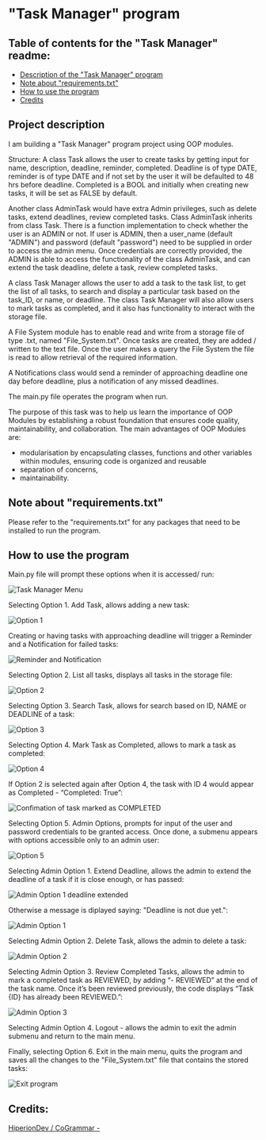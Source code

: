 # "Task Manager" program

## Table of contents for the "Task Manager" readme:
  - [Description of the "Task Manager" program](#Project-description)
  - [Note about "requirements.txt"](#Note-about-"requirements.txt")
  - [How to use the program](#How-to-use-the-program)
  - [Credits](#Credits)

## Project description

I am building a "Task Manager" program project using OOP modules.

Structure:
A class Task allows the user to create tasks by getting input for name, description, deadline, reminder, completed.
Deadline is of type DATE, reminder is of type DATE and if not set by the user it will be defaulted to 48 hrs before deadline.
Completed is a BOOL and initially when creating new tasks, it will be set as FALSE by default.

Another class AdminTask would have extra Admin privileges, such as delete tasks, extend deadlines, review completed tasks.
Class AdminTask inherits from class Task.
There is a function implementation to check whether the user is an ADMIN or not.
If user is ADMIN, then a user_name (default "ADMIN") and password (default "password") need to be supplied in order to access the admin menu.
Once credentials are correctly provided, the ADMIN is able to access the functionality of the class AdminTask, and can extend the task deadline, delete a task, review completed tasks.

A class Task Manager allows the user to add a task to the task list, to get the list of all tasks, to search and display a particular task based on the task_ID, or name, or deadline.
The class Task Manager will also allow users to mark tasks as completed, and it also has functionality to interact with the storage file. 

A File System module has to enable read and write from a storage file of type .txt, named "File_System.txt". 
Once tasks are created, they are added / written to the text file.
Once the user makes a query the File System the file is read to allow retrieval of the required information.

A Notifications class would send a reminder of approaching deadline one day before deadline, plus a notification of any missed deadlines. 

The main.py file operates the program when run.

The purpose of this task was to help us learn the importance of OOP Modules by establishing a robust foundation that ensures code quality, maintainability, and collaboration.
The main advantages of OOP Modules are:
  - modularisation by encapsulating classes, functions and other variables within modules, ensuring code is organized and reusable
  - separation of concerns,
  - maintainability.

## Note about "requirements.txt"
Please refer to the "requirements.txt" for any packages that need to be installed to run the program.

## How to use the program

Main.py file will prompt these options when it is accessed/ run:

![Task Manager Menu](https://github.com/DANIEL-BOERESCU/codingTasks/assets/164760774/22ef4c81-ade5-44f5-8537-880b94442444)

Selecting Option 1. Add Task, allows adding a new task:

![Option 1](https://github.com/DANIEL-BOERESCU/codingTasks/assets/164760774/85f97916-3dfe-48cb-986f-e8165583abf5)

Creating or having tasks with approaching deadline will trigger a Reminder and a Notification for failed tasks:

![Reminder and Notification](https://github.com/DANIEL-BOERESCU/codingTasks/assets/164760774/a4b6c187-d7d1-443b-890c-99cba4adee35)

Selecting Option 2. List all tasks, displays all tasks in the storage file:

![Option 2](https://github.com/DANIEL-BOERESCU/codingTasks/assets/164760774/2d058d23-20ae-4c87-b00f-1744ff03b9a3)

Selecting Option 3. Search Task, allows for search based on ID, NAME or DEADLINE of a task:

![Option 3](https://github.com/DANIEL-BOERESCU/codingTasks/assets/164760774/e039460e-58f7-4839-9825-4a3ddf964d51)

Selecting Option 4. Mark Task as Completed, allows to mark a task as completed:

![Option 4](https://github.com/DANIEL-BOERESCU/codingTasks/assets/164760774/6f2888ac-c7ed-44f0-8a09-8a8cd70e7869)

If Option 2 is selected again after Option 4, the task with ID 4 would appear as Completed - “Completed: True”:

![Confimation of task marked as COMPLETED](https://github.com/DANIEL-BOERESCU/codingTasks/assets/164760774/43ff4777-3ca3-45ba-a98e-3e4357b5e2a1)

Selecting Option 5. Admin Options, prompts for input of the user and password credentials to be granted access. Once done, a submenu appears with options accessible only to an admin user:

![Option 5](https://github.com/DANIEL-BOERESCU/codingTasks/assets/164760774/c5e93960-8827-4bb9-9ea8-256613a258c5)

Selecting Admin Option 1. Extend Deadline, allows the admin to extend the deadline of a task if it is close enough, or has passed:

![Admin Option 1 deadline extended](https://github.com/DANIEL-BOERESCU/codingTasks/assets/164760774/9093b35e-543b-4d4c-9ddb-bb4e078045df)

Otherwise a message is diplayed saying: "Deadline is not due yet.":

![Admin Option 1](https://github.com/DANIEL-BOERESCU/codingTasks/assets/164760774/25d9025f-3104-402b-85bc-91d756508784)
    
Selecting Admin Option 2. Delete Task, allows the admin to delete a task:

![Admin Option 2](https://github.com/DANIEL-BOERESCU/codingTasks/assets/164760774/e95454d1-8847-42d8-aa28-53d5cecb46af)

Selecting Admin Option 3. Review Completed Tasks, allows the admin to mark a completed task as REVIEWED, by adding “- REVIEWED” at the end of the task name. 
Once it’s been reviewed previously, the code displays “Task {ID} has already been REVIEWED.”:

![Admin Option 3](https://github.com/DANIEL-BOERESCU/codingTasks/assets/164760774/9d8cf868-77d4-40be-bf1d-bf94a3378eb3)

Selecting Admin Option 4. Logout - allows the admin to exit the admin submenu and return to the main menu.

Finally, selecting Option 6. Exit in the main menu, quits the program and saves all the changes to the "File_System.txt" file that contains the stored tasks:

![Exit program](https://github.com/DANIEL-BOERESCU/codingTasks/assets/164760774/64cf9381-734c-4be5-ae74-d599768c9db3)

## Credits:
[HiperionDev / CoGrammar -](https://www.hyperiondev.com/)



